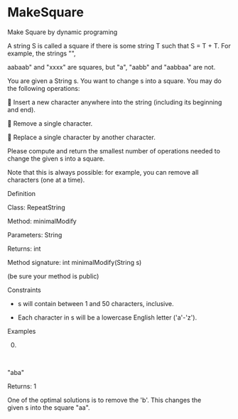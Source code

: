 # MakeSquare
Make Square by dynamic programing

A string S is called a square if there is some string T such that S = T + T. For example, the strings &quot;&quot;,

aabaab&quot; and &quot;xxxx&quot; are squares, but &quot;a&quot;, &quot;aabb&quot; and &quot;aabbaa&quot; are not. 

You are given a String s. You want to change s into a square. You may do the following operations:

 Insert a new character anywhere into the string (including its beginning and end).

 Remove a single character.

 Replace a single character by another character.

Please compute and return the smallest number of operations needed to change the given s into a square.

Note that this is always possible: for example, you can remove all characters (one at a time).

Definition

Class: RepeatString

Method: minimalModify

Parameters: String

Returns: int

Method signature: int minimalModify(String s)

(be sure your method is public)

Constraints

- s will contain between 1 and 50 characters, inclusive.

- Each character in s will be a lowercase English letter (&#39;a&#39;-&#39;z&#39;).

Examples

0)

    

&quot;aba&quot;

Returns: 1

One of the optimal solutions is to remove the &#39;b&#39;. This changes the given s into the square &quot;aa&quot;.
